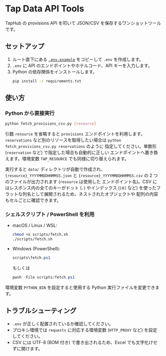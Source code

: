 # Tap Data API Tools

TapHub の provisions API を叩いて JSON/CSV を保存するワンショットツールです。

## セットアップ
1. ルート直下にある [`.env.example`](./.env.example) をコピーして `.env` を作成します。
2. `.env` に API のエンドポイントやホテルコード、API キーを入力します。
3. Python の依存関係をインストールします。
   ```bash
   pip install -r requirements.txt
   ```

## 使い方
### Python から直接実行
```bash
python fetch_provisions_csv.py [resource]
```

引数 `resource` を省略すると `provisions` エンドポイントを利用します。`reservations`
など別のリソースを取得したい場合は `python fetch_provisions_csv.py reservations` のように
指定してください。単数形 (`reservation` など) で指定した場合も自動的に正しい
エンドポイントへ置き換えます。環境変数 `TAP_RESOURCE` でも同様に切り替えられます。

実行すると `data/` ディレクトリが自動で作成され、`{resource}_YYYYMMDDHHMMSS.json` と
`{resource}_YYYYMMDDHHMMSS.csv` の 2 つのファイルが出力されます (`resource` は使用した
エンドポイント名)。CSV にはレスポンス内の全てのキーがドット (`.`) やインデックス
(`[0]` など) を使ったフラットな列名として展開されるため、ネストされたオブジェクトや
配列の内容もセルごとに確認できます。

### シェルスクリプト / PowerShell を利用
- macOS / Linux / WSL:
  ```bash
  chmod +x scripts/fetch.sh
  ./scripts/fetch.sh
  ```
- Windows (PowerShell):
  ```powershell
  scripts\fetch.ps1
  ```
  もしくは
  ```powershell
  pwsh -File scripts/fetch.ps1
  ```

環境変数 `PYTHON_BIN` を設定すると使用する Python 実行ファイルを変更できます。

## トラブルシューティング
- `.env` が正しく配置されているか確認してください。
- プロキシ環境では `requests` に対応する環境変数 (`HTTP_PROXY` など) を設定してください。
- CSV には UTF-8 (BOM 付き) で書き出されるため、Excel でも文字化けせずに開けます。
